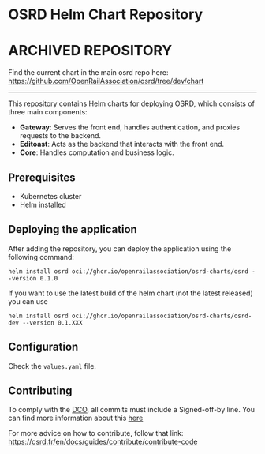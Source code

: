 # OSRD Helm Chart Repository

# ARCHIVED REPOSITORY

Find the current chart in the main osrd repo here: https://github.com/OpenRailAssociation/osrd/tree/dev/chart

---------

This repository contains Helm charts for deploying OSRD, which consists of three main components:

- **Gateway**: Serves the front end, handles authentication, and proxies requests to the backend.
- **Editoast**: Acts as the backend that interacts with the front end.
- **Core**: Handles computation and business logic.

## Prerequisites

- Kubernetes cluster
- Helm installed

## Deploying the application

After adding the repository, you can deploy the application using the following command:

```
helm install osrd oci://ghcr.io/openrailassociation/osrd-charts/osrd --version 0.1.0
```

If you want to use the latest build of the helm chart (not the latest released) you can use

```
helm install osrd oci://ghcr.io/openrailassociation/osrd-charts/osrd-dev --version 0.1.XXX
```

## Configuration

Check the `values.yaml` file.


## Contributing

To comply with the [DCO](http://developercertificate.org/), all commits must
include a Signed-off-by line. You can find more information about this [here](https://osrd.fr/en/docs/guides/contribute/contribute-code/commit-conventions/#the-developer-certificate-of-origin)

For more advice on how to contribute, follow that link:
https://osrd.fr/en/docs/guides/contribute/contribute-code
